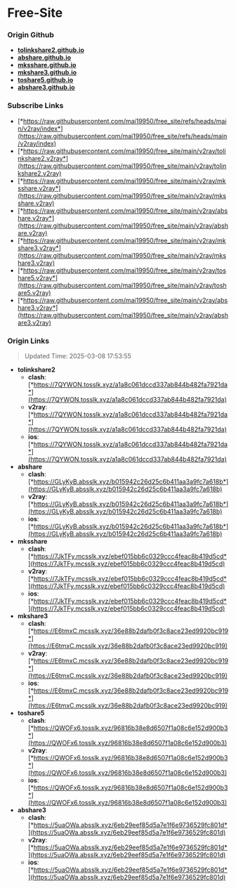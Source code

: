 # Free-Site

### Origin Github

- [**tolinkshare2.github.io**](https://github.com/tolinkshare2/tolinkshare2.github.io)
- [**abshare.github.io**](https://github.com/abshare/abshare.github.io)
- [**mksshare.github.io**](https://github.com/mksshare/mksshare.github.io)
- [**mkshare3.github.io**](https://github.com/mkshare3/mkshare3.github.io)
- [**toshare5.github.io**](https://github.com/toshare5/toshare5.github.io)
- [**abshare3.github.io**](https://github.com/abshare3/abshare3.github.io)

### Subscribe Links

- [*https://raw.githubusercontent.com/mai19950/free_site/refs/heads/main/v2ray/index*](https://raw.githubusercontent.com/mai19950/free_site/refs/heads/main/v2ray/index)
- [*https://raw.githubusercontent.com/mai19950/free_site/main/v2ray/tolinkshare2.v2ray*](https://raw.githubusercontent.com/mai19950/free_site/main/v2ray/tolinkshare2.v2ray)
- [*https://raw.githubusercontent.com/mai19950/free_site/main/v2ray/mksshare.v2ray*](https://raw.githubusercontent.com/mai19950/free_site/main/v2ray/mksshare.v2ray)
- [*https://raw.githubusercontent.com/mai19950/free_site/main/v2ray/abshare.v2ray*](https://raw.githubusercontent.com/mai19950/free_site/main/v2ray/abshare.v2ray)
- [*https://raw.githubusercontent.com/mai19950/free_site/main/v2ray/mkshare3.v2ray*](https://raw.githubusercontent.com/mai19950/free_site/main/v2ray/mkshare3.v2ray)
- [*https://raw.githubusercontent.com/mai19950/free_site/main/v2ray/toshare5.v2ray*](https://raw.githubusercontent.com/mai19950/free_site/main/v2ray/toshare5.v2ray)
- [*https://raw.githubusercontent.com/mai19950/free_site/main/v2ray/abshare3.v2ray*](https://raw.githubusercontent.com/mai19950/free_site/main/v2ray/abshare3.v2ray)

### Origin Links

> Updated Time: 2025-03-08 17:53:55

- **tolinkshare2**
  - **clash**: [*https://7QYWON.tosslk.xyz/a1a8c061dccd337ab844b482fa7921da*](https://7QYWON.tosslk.xyz/a1a8c061dccd337ab844b482fa7921da)
  - **v2ray**: [*https://7QYWON.tosslk.xyz/a1a8c061dccd337ab844b482fa7921da*](https://7QYWON.tosslk.xyz/a1a8c061dccd337ab844b482fa7921da)
  - **ios**: [*https://7QYWON.tosslk.xyz/a1a8c061dccd337ab844b482fa7921da*](https://7QYWON.tosslk.xyz/a1a8c061dccd337ab844b482fa7921da)
- **abshare**
  - **clash**: [*https://GLyKyB.absslk.xyz/b015942c26d25c6b411aa3a9fc7a618b*](https://GLyKyB.absslk.xyz/b015942c26d25c6b411aa3a9fc7a618b)
  - **v2ray**: [*https://GLyKyB.absslk.xyz/b015942c26d25c6b411aa3a9fc7a618b*](https://GLyKyB.absslk.xyz/b015942c26d25c6b411aa3a9fc7a618b)
  - **ios**: [*https://GLyKyB.absslk.xyz/b015942c26d25c6b411aa3a9fc7a618b*](https://GLyKyB.absslk.xyz/b015942c26d25c6b411aa3a9fc7a618b)
- **mksshare**
  - **clash**: [*https://7JkTFy.mcsslk.xyz/ebef015bb6c0329ccc4feac8b419d5cd*](https://7JkTFy.mcsslk.xyz/ebef015bb6c0329ccc4feac8b419d5cd)
  - **v2ray**: [*https://7JkTFy.mcsslk.xyz/ebef015bb6c0329ccc4feac8b419d5cd*](https://7JkTFy.mcsslk.xyz/ebef015bb6c0329ccc4feac8b419d5cd)
  - **ios**: [*https://7JkTFy.mcsslk.xyz/ebef015bb6c0329ccc4feac8b419d5cd*](https://7JkTFy.mcsslk.xyz/ebef015bb6c0329ccc4feac8b419d5cd)
- **mkshare3**
  - **clash**: [*https://E6tmxC.mcsslk.xyz/36e88b2dafb0f3c8ace23ed9920bc919*](https://E6tmxC.mcsslk.xyz/36e88b2dafb0f3c8ace23ed9920bc919)
  - **v2ray**: [*https://E6tmxC.mcsslk.xyz/36e88b2dafb0f3c8ace23ed9920bc919*](https://E6tmxC.mcsslk.xyz/36e88b2dafb0f3c8ace23ed9920bc919)
  - **ios**: [*https://E6tmxC.mcsslk.xyz/36e88b2dafb0f3c8ace23ed9920bc919*](https://E6tmxC.mcsslk.xyz/36e88b2dafb0f3c8ace23ed9920bc919)
- **toshare5**
  - **clash**: [*https://QWOFx6.tosslk.xyz/96816b38e8d6507f1a08c6e152d900b3*](https://QWOFx6.tosslk.xyz/96816b38e8d6507f1a08c6e152d900b3)
  - **v2ray**: [*https://QWOFx6.tosslk.xyz/96816b38e8d6507f1a08c6e152d900b3*](https://QWOFx6.tosslk.xyz/96816b38e8d6507f1a08c6e152d900b3)
  - **ios**: [*https://QWOFx6.tosslk.xyz/96816b38e8d6507f1a08c6e152d900b3*](https://QWOFx6.tosslk.xyz/96816b38e8d6507f1a08c6e152d900b3)
- **abshare3**
  - **clash**: [*https://5uaOWa.absslk.xyz/6eb29eef85d5a7e1f6e9736529fc801d*](https://5uaOWa.absslk.xyz/6eb29eef85d5a7e1f6e9736529fc801d)
  - **v2ray**: [*https://5uaOWa.absslk.xyz/6eb29eef85d5a7e1f6e9736529fc801d*](https://5uaOWa.absslk.xyz/6eb29eef85d5a7e1f6e9736529fc801d)
  - **ios**: [*https://5uaOWa.absslk.xyz/6eb29eef85d5a7e1f6e9736529fc801d*](https://5uaOWa.absslk.xyz/6eb29eef85d5a7e1f6e9736529fc801d)
